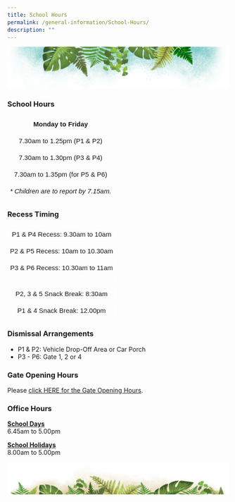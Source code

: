 ```yaml
---
title: School Hours
permalink: /general-information/School-Hours/
description: ""
---
```

![](/images/Banner.png)

### School Hours

<style type="text/css">
.tg  {border-collapse:collapse;border-spacing:0;}
.tg td{border-color:black;border-style:solid;border-width:1px;font-family:Arial, sans-serif;font-size:14px;
  overflow:hidden;padding:10px 5px;word-break:normal;}
.tg th{border-color:black;border-style:solid;border-width:1px;font-family:Arial, sans-serif;font-size:14px;
  font-weight:normal;overflow:hidden;padding:10px 5px;word-break:normal;}
.tg .tg-54l1{border-color:#ffffff;font-size:15px;text-align:center;vertical-align:top}
.tg .tg-q8wq{border-color:#ffffff;font-size:15px;font-weight:bold;text-align:center;vertical-align:top}
.tg .tg-9flm{border-color:#ffffff;font-size:15px;font-style:italic;text-align:center;vertical-align:top}
</style>
<table class="tg">
<thead>
  <tr>
    <th class="tg-q8wq">Monday to Friday</th>
  </tr>
</thead>
<tbody>
  <tr>
    <td class="tg-54l1">7.30am to 1.25pm (P1 &amp; P2)</td>
  </tr>
  <tr>
    <td class="tg-54l1">7.30am to 1.30pm (P3 &amp; P4)</td>
  </tr>
  <tr>
    <td class="tg-54l1">7.30am to 1.35pm (for P5 &amp; P6)</td>
  </tr>
  <tr>
    <td class="tg-9flm">* Children are to report by 7.15am.</td>
  </tr>
</tbody>
</table>

### Recess Timing

<style type="text/css">
.tg  {border-collapse:collapse;border-spacing:0;}
.tg td{border-color:black;border-style:solid;border-width:1px;font-family:Arial, sans-serif;font-size:14px;
  overflow:hidden;padding:10px 5px;word-break:normal;}
.tg th{border-color:black;border-style:solid;border-width:1px;font-family:Arial, sans-serif;font-size:14px;
  font-weight:normal;overflow:hidden;padding:10px 5px;word-break:normal;}
.tg .tg-54l1{border-color:#ffffff;font-size:15px;text-align:center;vertical-align:top}
</style>
<table class="tg">
<thead>
  <tr>
    <th class="tg-54l1">P1 &amp; P4 Recess: 9.30am to 10am</th>
  </tr>
</thead>
<tbody>
  <tr>
    <td class="tg-54l1">P2 &amp; P5 Recess: 10am to 10.30am</td>
  </tr>
  <tr>
    <td class="tg-54l1">P3 &amp; P6 Recess: 10.30am to 11am</td>
  </tr>
  <tr>
    <td class="tg-54l1"></td>
  </tr>
  <tr>
    <td class="tg-54l1">P2, 3 &amp; 5 Snack Break: 8:30am</td>
  </tr>
  <tr>
    <td class="tg-54l1">P1 &amp; 4 Snack Break: 12.00pm</td>
  </tr>
</tbody>
</table>


### Dismissal Arrangements

*   P1 & P2: Vehicle Drop-Off Area or Car Porch
*   P3 - P6: Gate 1, 2 or 4

### Gate Opening Hours

Please [click HERE for the Gate Opening Hours](/files/Opening%20Hours_SchoolGates.pdf).


### Office Hours

<u><b>School Days</b></u>  
6.45am to 5.00pm


<u><b>School Holidays</b></u>  
8.00am to 5.00pm

![](/images/bg-bottom.png)